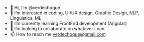 - 👋 Hi, I’m @verdechoque
- 👀 I’m interested in coding, UI/UX design, Graphic Design, NLP, Linguistics, ML
- 🌱 I’m currently learning FrontEnd development (Angular)
- 💞️ I’m looking to collaborate on whatever I can
- 📫 How to reach me verdechoque@gmail.com

<!---
verdechoque/verdechoque is a ✨ special ✨ repository because its `README.md` (this file) appears on your GitHub profile.
You can click the Preview link to take a look at your changes.
--->
